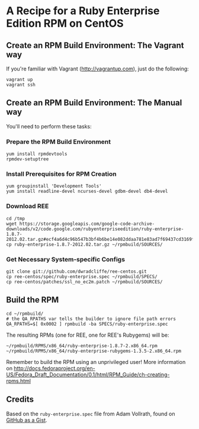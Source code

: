 # A Recipe for a Ruby Enterprise Edition RPM on CentOS

## Create an RPM Build Environment: The Vagrant way

If you're familiar with Vagrant (http://vagrantup.com), just do the following:

    vagrant up
    vagrant ssh

## Create an RPM Build Environment: The Manual way

You'll need to perform these tasks:

### Prepare the RPM Build Environment

    yum install rpmdevtools
    rpmdev-setuptree

### Install Prerequisites for RPM Creation

    yum groupinstall 'Development Tools'
    yum install readline-devel ncurses-devel gdbm-devel db4-devel

### Download REE

    cd /tmp
    wget https://storage.googleapis.com/google-code-archive-downloads/v2/code.google.com/rubyenterpriseedition/ruby-enterprise-1.8.7-2012.02.tar.gz#ecf4a6d4c96b547b3bf4b6be14e082ddaa781e83ad7f69437cd3169fb7576e42
    cp ruby-enterprise-1.8.7-2012.02.tar.gz ~/rpmbuild/SOURCES/

### Get Necessary System-specific Configs

    git clone git://github.com/dwradcliffe/ree-centos.git
    cp ree-centos/spec/ruby-enterprise.spec ~/rpmbuild/SPECS/
    cp ree-centos/patches/ssl_no_ec2m.patch ~/rpmbuild/SOURCES/

## Build the RPM

    cd ~/rpmbuild/
    # the QA_RPATHS var tells the builder to ignore file path errors
    QA_RPATHS=$[ 0x0002 ] rpmbuild -ba SPECS/ruby-enterprise.spec

The resulting RPMs (one for REE, one for REE's Rubygems) will be:

    ~/rpmbuild/RPMS/x86_64/ruby-enterprise-1.8.7-2.x86_64.rpm
    ~/rpmbuild/RPMS/x86_64/ruby-enterprise-rubygems-1.3.5-2.x86_64.rpm

Remember to build the RPM using an unprivileged user! More information on http://docs.fedoraproject.org/en-US/Fedora_Draft_Documentation/0.1/html/RPM_Guide/ch-creating-rpms.html

## Credits

Based on the `ruby-enterprise.spec` file from Adam Vollrath, found
on [GitHub as a Gist][gs].

 [gs]: http://gist.github.com/108940
